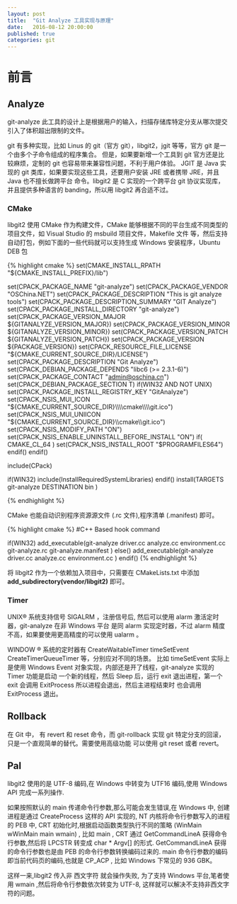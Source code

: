 ```yaml
---
layout: post
title:  "Git Analyze 工具实现与原理"
date:   2016-08-12 20:00:00
published: true
categories: git
---
```


# 前言



## Analyze

git-analyze 此工具的设计上是根据用户的输入，扫描存储库特定分支从哪次提交引入了体积超出限制的文件。

git 有多种实现，比如 Linus 的 git（官方 git），libgit2，jgit 等等，官方 git 是一个由多个子命令组成的程序集合。
但是，如果要新增一个工具到 git 官方还是比较麻烦，定制的 git 也容易带来兼容性问题，不利于用户体验。
JGIT 是 Java 实现的 git 类库，如果要实现这些工具，还要用户安装 JRE 或者携带 JRE，并且 Java 也不擅长做跨平台
命令。libgit2 是 C 实现的一个跨平台 git 协议实现库，并且提供多种语言的 banding，所以用 libgit2 再合适不过。

### CMake

libgit2 使用 CMake 作为构建文件，CMake 能够根据不同的平台生成不同类型的项目文件，如 Visual Studio 的 msbuild
项目文件，Makefile 文件 等，然后支持自动打包，例如下面的一些代码就可以支持生成 Windows 安装程序，Ubuntu DEB 包

{% highlight cmake %}
set(CMAKE_INSTALL_RPATH "${CMAKE_INSTALL_PREFIX}/lib")

set(CPACK_PACKAGE_NAME "git-analyze")
set(CPACK_PACKAGE_VENDOR "OSChina.NET")
set(CPACK_PACKAGE_DESCRIPTION "This is git analyze tools")
set(CPACK_PACKAGE_DESCRIPTION_SUMMARY "GIT Analyze")
set(CPACK_PACKAGE_INSTALL_DIRECTORY "git-analyze")
set(CPACK_PACKAGE_VERSION_MAJOR ${GITANALYZE_VERSION_MAJOR})
set(CPACK_PACKAGE_VERSION_MINOR ${GITANALYZE_VERSION_MINOR})
set(CPACK_PACKAGE_VERSION_PATCH ${GITANALYZE_VERSION_PATCH})
set(CPACK_PACKAGE_VERSION ${PACKAGE_VERSION})
set(CPACK_RESOURCE_FILE_LICENSE "${CMAKE_CURRENT_SOURCE_DIR}/LICENSE")
set(CPACK_PACKAGE_DESCRIPTION "Git Analyze")
set(CPACK_DEBIAN_PACKAGE_DEPENDS "libc6 (>= 2.3.1-6)")
set(CPACK_PACKAGE_CONTACT "admin@oschina.cn")
set(CPACK_DEBIAN_PACKAGE_SECTION T)
if(WIN32 AND NOT UNIX)
  set(CPACK_PACKAGE_INSTALL_REGISTRY_KEY "GitAnalyze")
  set(CPACK_NSIS_MUI_ICON "${CMAKE_CURRENT_SOURCE_DIR}\\\\cmake\\\\git.ico")
  set(CPACK_NSIS_MUI_UNIICON "${CMAKE_CURRENT_SOURCE_DIR}\\\\cmake\\\\git.ico")
  set(CPACK_NSIS_MODIFY_PATH "ON")
  set(CPACK_NSIS_ENABLE_UNINSTALL_BEFORE_INSTALL "ON")
  if( CMAKE_CL_64 )
    set(CPACK_NSIS_INSTALL_ROOT "$PROGRAMFILES64")
  endif()
endif()

include(CPack)

if(WIN32)
include(InstallRequiredSystemLibraries)
endif()
install(TARGETS git-analyze
    DESTINATION bin
)

{% endhighlight %}

CMake 也能自动识别程序资源源文件 (.rc 文件),程序清单 (.manifest) 即可。

{% highlight cmake %}
#C++ Based hook command

if(WIN32)
add_executable(git-analyze
  driver.cc
  analyze.cc
  environment.cc
  git-analyze.rc
  git-analyze.manifest
)
else()
add_executable(git-analyze
  driver.cc
  analyze.cc
  environment.cc
)
endif()
{% endhighlight %}

将 libgit2 作为一个依赖加入项目中，只需要在 CMakeLists.txt 中添加 **add_subdirectory(vendor/libgit2)** 即可。



### Timer

UNIX® 系统支持信号 SIGALRM ，注册信号后, 然后可以使用 alarm 激活定时器，git-analyze 在非 Windows 平台
是同 alarm 实现定时器，不过 alarm 精度不高，如果要使用更高精度的可以使用 ualarm 。

WINDOW­ ® 系统的定时器有 CreateWaitableTimer timeSetEvent CreateTimerQueueTimer 等，分别应对不同的场景。
比如 timeSetEvent 实际上是使用 Windows Event 对象实现，内部还是开了线程，git-analyze 实现的 Timer 功能是启动
一个新的线程，然后 Sleep 后，运行 exit 退出进程，第一个 exit 会调用 ExitProcess 所以进程会退出，然后主进程结束时
也会调用 ExitProcess 退出。

## Rollback

在 Git 中， 有 revert 和 reset 命令，而 git-rollback 实现 git 特定分支的回滚， 只是一个直观简单的替代。需要使用高级功能
可以使用 git reset 或者 revert。

## Pal

libgit2 使用的是 UTF-8 编码,在 Windows 中转变为 UTF16 编码,使用 Windows API 完成一系列操作.

如果按照默认的 main 传递命令行参数,那么可能会发生错误,在 Windows 中, 创建进程是通过 CreateProcess 这样的 API 实现的, 
NT 内核将命令行参数写入的进程的 PEB 中, CRT 初始化时,根据启动函数类型执行不同的策略 (WinMain wWinMain main wmain) ,
比如 main , CRT 通过  GetCommandLineA 获得命令行参数,然后将 LPCSTR 转变成 char * Argv[] 的形式. GetCommandLineA 获得
的命令行参数也是由 PEB 的命令行参数转换编码过来的. main 命令行参数的编码即当前代码页的编码,也就是 CP_ACP ,
比如 Windows 下常见的 936 GBK。

这样一来,libgit2 传入非 西文字符 就会操作失败, 为了支持 Windows 平台,笔者使用 wmain ,然后将命令行参数依次转变为 UTF-8,
这样就可以解决不支持非西文字符的问题。



